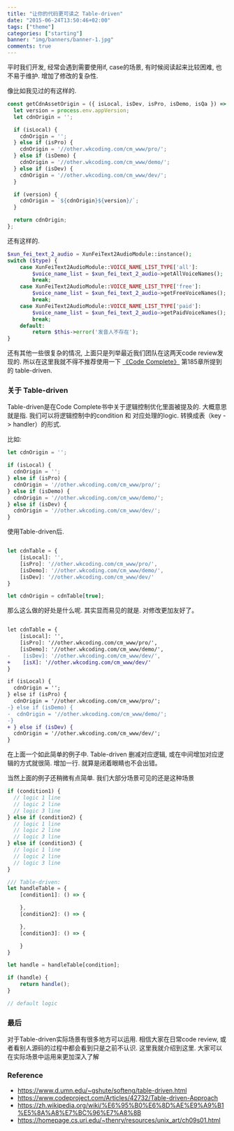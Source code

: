 ```yaml
---
title: "让你的代码更可读之 Table-driven"
date: "2015-06-24T13:50:46+02:00"
tags: ["theme"]
categories: ["starting"]
banner: "img/banners/banner-1.jpg"
comments: true
---
```


平时我们开发, 经常会遇到需要使用if, case的场景, 有时候阅读起来比较困难, 也不易于维护. 增加了修改的复杂性.

像比如我见过的有这样的.

```javascript
const getCdnAssetOrigin = ({ isLocal, isDev, isPro, isDemo, isQa }) => {
  let version = process.env.appVersion;
  let cdnOrigin = '';

  if (isLocal) {
    cdnOrigin = '';
  } else if (isPro) {
    cdnOrigin = '//other.wkcoding.com/cm_www/pro/';
  } else if (isDemo) {
    cdnOrigin = '//other.wkcoding.com/cm_www/demo/';
  } else if (isDev) {
    cdnOrigin = '//other.wkcoding.com/cm_www/dev/';
  }

  if (version) {
    cdnOrigin = `${cdnOrigin}${version}/`;
  }

  return cdnOrigin;
};
```

还有这样的.

```php
$xun_fei_text_2_audio = XunFeiText2AudioModule::instance();
switch ($type) {
    case XunFeiText2AudioModule::VOICE_NAME_LIST_TYPE['all']:
        $voice_name_list = $xun_fei_text_2_audio->getAllVoiceNames();
        break;
    case XunFeiText2AudioModule::VOICE_NAME_LIST_TYPE['free']:
        $voice_name_list = $xun_fei_text_2_audio->getFreeVoiceNames();
        break;
    case XunFeiText2AudioModule::VOICE_NAME_LIST_TYPE['paid']:
        $voice_name_list = $xun_fei_text_2_audio->getPaidVoiceNames();
        break;
    default:
        return $this->error('发音人不存在');
}
```

还有其他一些很复杂的情况, 上面只是列举最近我们团队在这两天code review发现的. 所以在这里我就不得不推荐使用一下 [《Code Complete》](https://en.wikipedia.org/wiki/Code_Complete) 第185章所提到的 table-driven.

### 关于 Table-driven
Table-driven是在Code Complete书中关于逻辑控制优化里面被提及的. 大概意思就是指. 我们可以将逻辑控制中的condition 和 对应处理的logic. 转换成表（key -> handler）的形式.

比如:
```javascript
let cdnOrigin = '';

if (isLocal) {
  cdnOrigin = '';
} else if (isPro) {
  cdnOrigin = '//other.wkcoding.com/cm_www/pro/';
} else if (isDemo) {
  cdnOrigin = '//other.wkcoding.com/cm_www/demo/';
} else if (isDev) {
  cdnOrigin = '//other.wkcoding.com/cm_www/dev/';
}
```

使用Table-driven后.

```javascript

let cdnTable = {
    [isLocal]: '',
    [isPro]: '//other.wkcoding.com/cm_www/pro/',
    [isDemo]: '//other.wkcoding.com/cm_www/demo/',
    [isDev]: '//other.wkcoding.com/cm_www/dev/'
}

let cdnOrigin = cdnTable[true];
```

那么这么做的好处是什么呢. 其实显而易见的就是. 对修改更加友好了。

```diff

let cdnTable = {
    [isLocal]: '',
    [isPro]: '//other.wkcoding.com/cm_www/pro/',
    [isDemo]: '//other.wkcoding.com/cm_www/demo/',
-    [isDev]: '//other.wkcoding.com/cm_www/dev/',
+    [isX]: '//other.wkcoding.com/cm_www/dev/'
}

if (isLocal) {
  cdnOrigin = '';
} else if (isPro) {
  cdnOrigin = '//other.wkcoding.com/cm_www/pro/';
-} else if (isDemo) {
-  cdnOrigin = '//other.wkcoding.com/cm_www/demo/';
-} 
+ } else if (isDev) {
  cdnOrigin = '//other.wkcoding.com/cm_www/dev/';
}
```

在上面一个如此简单的例子中. Table-driven 删减对应逻辑, 或在中间增加对应逻辑的方式就很简. 增加一行. 就算是闭着眼睛也不会出错。

当然上面的例子还稍微有点简单. 我们大部分场景可见的还是这种场景
```javascript
if (condition1) {
  // logic 1 line
  // logic 2 line
  // logic 3 line
} else if (condition2) {
  // logic 1 line
  // logic 2 line
  // logic 3 line
} else if (condition3) {
  // logic 1 line
  // logic 2 line
  // logic 3 line
}

/// Table-driven:
let handleTable = {
    [condition1]: () => {

    },
    [condition2]: () => {

    },
    [condition3]: () => {

    }
}

let handle = handleTable[condition];

if (handle) {
    return handle();
}

// default logic
```

### 最后
对于Table-driven实际场景有很多地方可以运用. 相信大家在日常code review, 或者看别人源码的过程中都会看到只是之前不认识. 这里我就介绍到这里. 大家可以在实际场景中运用来更加深入了解

### Reference
- https://www.d.umn.edu/~gshute/softeng/table-driven.html
- https://www.codeproject.com/Articles/42732/Table-driven-Approach
- https://zh.wikipedia.org/wiki/%E6%95%B0%E6%8D%AE%E9%A9%B1%E5%8A%A8%E7%BC%96%E7%A8%8B
- https://homepage.cs.uri.edu/~thenry/resources/unix_art/ch09s01.html